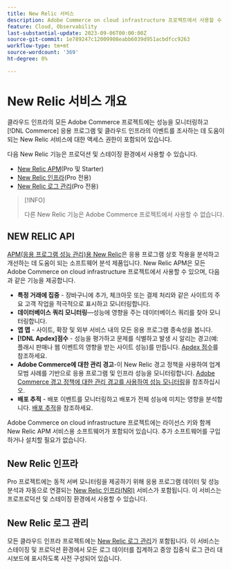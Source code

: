 ```yaml
---
title: New Relic 서비스
description: Adobe Commerce on cloud infrastructure 프로젝트에서 사용할 수 있는 New Relic 서비스에 대해 알아봅니다.
feature: Cloud, Observability
last-substantial-update: 2023-09-06T00:00:00Z
source-git-commit: 1e789247c12009908eabb6039d951acbdfcc9263
workflow-type: tm+mt
source-wordcount: '369'
ht-degree: 0%

---
```


# New Relic 서비스 개요

클라우드 인프라의 모든 Adobe Commerce 프로젝트에는 성능을 모니터링하고 [!DNL Commerce] 응용 프로그램 및 클라우드 인프라의 이벤트를 조사하는 데 도움이 되는 New Relic 서비스에 대한 액세스 권한이 포함되어 있습니다.

다음 New Relic 기능은 프로덕션 및 스테이징 환경에서 사용할 수 있습니다.

- [New Relic APM](#new-relic-apm)(Pro 및 Starter)
- [New Relic 인프라](#new-relic-infrastructure)(Pro 전용)
- [New Relic 로그 관리](#new-relic-log-management)(Pro 전용)

>[!INFO]
>
>다른 New Relic 기능은 Adobe Commerce 프로젝트에서 사용할 수 없습니다.

## NEW RELIC API

[APM(응용 프로그램 성능 관리)용 New Relic](https://docs.newrelic.com/introduction-apm/)은 응용 프로그램 상호 작용을 분석하고 개선하는 데 도움이 되는 소프트웨어 분석 제품입니다. New Relic APM은 모든 Adobe Commerce on cloud infrastructure 프로젝트에서 사용할 수 있으며, 다음과 같은 기능을 제공합니다.

- **특정 거래에 집중** - 장바구니에 추가, 체크아웃 또는 결제 처리와 같은 사이트의 주요 고객 작업을 적극적으로 표시하고 모니터링합니다.
- **데이터베이스 쿼리 모니터링**—성능에 영향을 주는 데이터베이스 쿼리를 찾아 모니터링합니다.
- **앱 맵** - 사이트, 확장 및 외부 서비스 내의 모든 응용 프로그램 종속성을 봅니다.
- **[!DNL Apdex]점수** - 성능을 평가하고 문제를 식별하고 발생 시 알리는 경고(예: 플래시 판매나 웹 이벤트의 영향을 받는 사이트 성능)를 만듭니다. [Apdex 점수](https://docs.newrelic.com/docs/apm/new-relic-apm/apdex/apdex-measure-user-satisfaction/)를 참조하세요.
- **Adobe Commerce에 대한 관리 경고**-이 New Relic 경고 정책을 사용하여 업계 모범 사례를 기반으로 응용 프로그램 및 인프라 성능을 모니터링합니다. [Adobe Commerce 경고 정책에 대한 관리 경고를 사용하여 성능 모니터링](investigate-performance.md/#monitor-performance-with-managed-alerts)을 참조하십시오.
- **배포 추적** - 배포 이벤트를 모니터링하고 배포가 전체 성능에 미치는 영향을 분석합니다. [배포 추적](track-deployments.md)을 참조하세요.

Adobe Commerce on cloud infrastructure 프로젝트에는 라이선스 키와 함께 New Relic APM 서비스용 소프트웨어가 포함되어 있습니다. 추가 소프트웨어를 구입하거나 설치할 필요가 없습니다.

## New Relic 인프라

Pro 프로젝트에는 동적 서버 모니터링을 제공하기 위해 응용 프로그램 데이터 및 성능 분석과 자동으로 연결되는 [New Relic 인프라(NRI)](https://docs.newrelic.com/docs/infrastructure/infrastructure-monitoring/get-started/get-started-infrastructure-monitoring/) 서비스가 포함됩니다. 이 서비스는 프로프로덕션 및 스테이징 환경에서 사용할 수 있습니다.

## New Relic 로그 관리

모든 클라우드 인프라 프로젝트에는 [New Relic 로그 관리](log-management.md)가 포함됩니다. 이 서비스는 스테이징 및 프로덕션 환경에서 모든 로그 데이터를 집계하고 중앙 집중식 로그 관리 대시보드에 표시하도록 사전 구성되어 있습니다.
